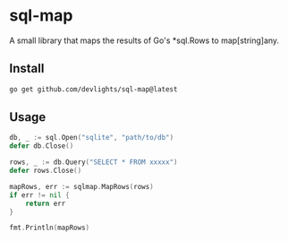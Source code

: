 # sql-map

A small library that maps the results of Go's *sql.Rows to map[string]any.

## Install

```sh
go get github.com/devlights/sql-map@latest
```

## Usage

```go
db, _ := sql.Open("sqlite", "path/to/db")
defer db.Close()

rows, _ := db.Query("SELECT * FROM xxxxx")
defer rows.Close()

mapRows, err := sqlmap.MapRows(rows)
if err != nil {
    return err
}

fmt.Println(mapRows)
```